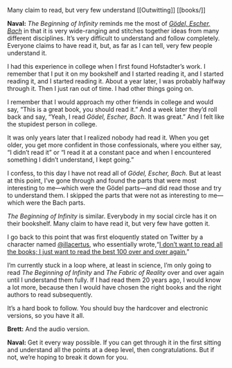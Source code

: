 

Many claim to read, but very few understand
[[Outwitting]]
[[books/]]

**Naval:** _The Beginning of Infinity_ reminds me the most of [_Gödel, Escher, Bach_](https://en.wikipedia.org/wiki/G%C3%B6del,_Escher,_Bach) in that it is very wide-ranging and stitches together ideas from many different disciplines. It’s very difficult to understand and follow completely. Everyone claims to have read it, but, as far as I can tell, very few people understand it.

I had this experience in college when I first found Hofstadter’s work. I remember that I put it on my bookshelf and I started reading it, and I started reading it, and I started reading it. About a year later, I was probably halfway through it. Then I just ran out of time. I had other things going on.

I remember that I would approach my other friends in college and would say, “This is a great book, you should read it.” And a week later they’d roll back and say, “Yeah, I read _Gödel, Escher, Bach._ It was great.” And I felt like the stupidest person in college.

It was only years later that I realized nobody had read it. When you get older, you get more confident in those confessionals, where you either say, “I didn’t read it” or “I read it at a constant pace and when I encountered something I didn’t understand, I kept going.”

I confess, to this day I have not read all of _Gödel, Escher, Bach._ But at least at this point, I’ve gone through and found the parts that were most interesting to me—which were the Gödel parts—and did read those and try to understand them. I skipped the parts that were not as interesting to me—which were the Bach parts.

_The Beginning of Infinity_ is similar. Everybody in my social circle has it on their bookshelf. Many claim to have read it, but very few have gotten it.

I go back to this point that was first eloquently stated on Twitter by a character named [@illacertus](https://www.youtube.com/channel/UCmvhCWvHk3-SJqljh5cCm8A), who essentially wrote,“[I don’t want to read all the books; I just want to read the best 100 over and over again.](https://twitter.com/illacertus/status/779563228959498240)”

I’m currently stuck in a loop where, at least in science, I’m only going to read _The Beginning of Infinity_ and _The Fabric of Reality_ over and over again until I understand them fully. If I had read them 20 years ago, I would know a lot more, because then I would have chosen the right books and the right authors to read subsequently.

It’s a hard book to follow. You should buy the hardcover and electronic versions, so you have it all.

**Brett:** And the audio version.

**Naval:** Get it every way possible. If you can get through it in the first sitting and understand all the points at a deep level, then congratulations. But if not, we’re hoping to break it down for you.